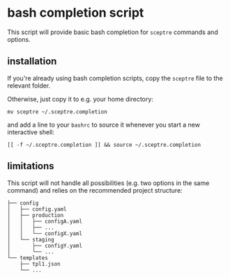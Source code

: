 # bash completion script

This script will provide basic bash completion for `sceptre` commands and options.

## installation

If you're already using bash completion scripts, copy the `sceptre` file to the relevant folder.

Otherwise, just copy it to e.g. your home directory:

```shell
mv sceptre ~/.sceptre.completion
```
and add a line to your `bashrc` to source it whenever you start a new interactive shell:

```shell
[[ -f ~/.sceptre.completion ]] && source ~/.sceptre.completion
```

## limitations
This script will not handle all possibilities (e.g. two options in the same command) and relies on the recommended project structure:

```shell
├── config
│   ├── config.yaml
│   ├── production
│   │   ├── configA.yaml
│   │   ├── ...
│   │   └── configX.yaml
│   └── staging
│       ├── configY.yaml
│       └── ...
└── templates
    ├── tpl1.json
    └── ...
```
